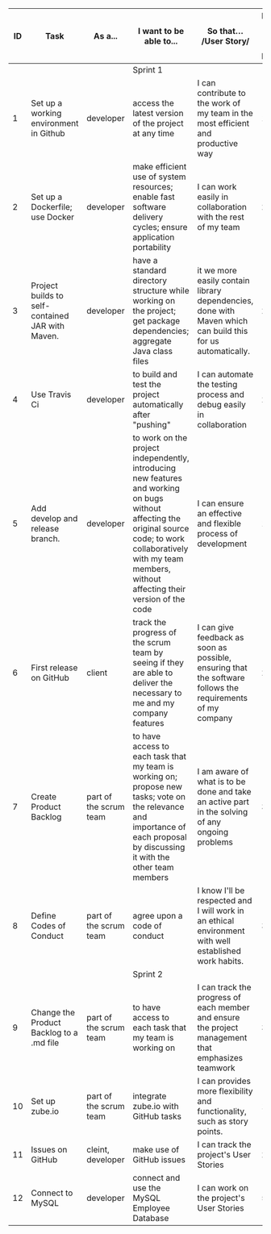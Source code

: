 | ID | Task                                               | As a...                  | I want   to be able to...                                                                                                                                                                                                    | So   that…                            /User Story/                                                             | Estimation   (Use Story Points - Fibonacci) | Priority   (ID Order) | Status | Assigned   to |
|----|----------------------------------------------------|--------------------------|------------------------------------------------------------------------------------------------------------------------------------------------------------------------------------------------------------------------------|----------------------------------------------------------------------------------------------------------------|---------------------------------------------|-----------------------|--------|---------------|
|    |                                                    |                          |      Sprint 1                                                                                                                                                                                                                                                                                                                                                                                                                                    |
| 1  | Set up a working environment in Github             | developer                | access the latest version of the project at any time                                                                                                                                                                        | I can   contribute to the work of my team in the most efficient and productive way                              | 1                                           | 1                     |  Done     |  Mike          |
| 2  | Set up a Dockerfile; use Docker                    | developer                | make efficient use of system resources; enable fast software delivery cycles; ensure application portability                                                                                                                | I can   work easily in collaboration with the rest of my team                                                   | 2                                           | 2                     |  Done     |  Mike          |
| 3  | Project builds to self-contained JAR with Maven.   | developer                | have a standard directory structure while working on the project; get package dependencies; aggregate Java class files                                                                                                      | it we   more easily contain library dependencies, done with Maven which can build this for us automatically.    | 2                                           | 3                     |  Done     |  Miguel        |
| 4  | Use Travis Ci                                      | developer                | to build and test the project automatically after "pushing"                                                                                                                                                                 | I can   automate the testing process and debug easily in collaboration                                          | 2                                           | 5                     |  Done     |  Mike          |
| 5  | Add develop and release branch.                    | developer                | to work on the project independently, introducing new features and working on bugs without affecting the original source code; to work collaboratively with my team members, without affecting their version of the code    | I can   ensure an effective and flexible process of development                                                 | 1                                           | 4                     |  Done     |  Daniela       |
| 6  | First release on GitHub                            | client                   | track the progress of the scrum team by seeing if they are able to deliver the necessary to me and my company features                                                                                                      | I can   give feedback as soon as possible, ensuring that the software follows the requirements of my company    | 2                                           | 8                     |  Done     |  Miguel        |
| 7  | Create Product Backlog                             | part of the scrum team   | to have access to each task that my team is working on; propose new tasks; vote on the relevance and importance of each proposal by discussing it with the other team members                                               | I am   aware of what is to be done and take an active part in the solving of any ongoing problems               | 3                                           | 6                     |  Done     |  Daniela      |
| 8  | Define Codes of Conduct                            | part of the scrum team   | agree upon a code of conduct                                                                                                                                                                                                | I know   I'll be respected and I will work in an ethical environment with well established work habits.         | 3                                           | 7                     |  Done     |  Valeri        |
|    |                                                    |                          |      Sprint 2                                                                                                                                                                                                                                                                                                                                                                                                                                    |
| 9  | Change the Product Backlog to a .md file           | part of the scrum team   | to have access to each task that my team is working on                                                                                                                                                                      | I can track the progress of each member and ensure the project management that emphasizes teamwork              | 3                                           | 11                    |  Done     |  Daniela       |
| 10 | Set up zube.io                                     | part of the scrum team   | integrate zube.io with GitHub tasks                                                                                                                                                                                         | I can provides more flexibility and functionality, such as story points.                                        | 1                                           | 12                    |  Done     |  Daniela       |
| 11 | Issues on GitHub                                   | cleint, developer        | make use of GitHub issues                                                                                                                                                                                                   | I can track the project's User Stories                                                                          | 2                                           | 9                     |  Done     |  Valeri                                                                                                                                                                                                                      
| 12 | Connect to MySQL                                   | developer                | connect and use the MySQL Employee Database                                                                                                                                                                                 | I can work on the project's User Stories                                                                        | 5                                           | 10                    |  Done     |  Miguel                                                         
          
         
